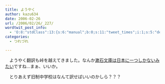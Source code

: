 ```yaml
---
title: ようやく
author: kazu634
date: 2006-02-26
url: /2006/02/26/_227/
wordtwit_post_info:
  - 'O:8:"stdClass":13:{s:6:"manual";b:0;s:11:"tweet_times";i:1;s:5:"delay";i:0;s:7:"enabled";i:1;s:10:"separation";s:2:"60";s:7:"version";s:3:"3.7";s:14:"tweet_template";b:0;s:6:"status";i:2;s:6:"result";a:0:{}s:13:"tweet_counter";i:2;s:13:"tweet_log_ids";a:1:{i:0;i:2283;}s:9:"hash_tags";a:0:{}s:8:"accounts";a:1:{i:0;s:7:"kazu634";}}'
categories:
  - つれづれ

---
```

<div class="section">
<p>
    　ようやく翻訳も峠を越えてきました。なんか<a href="http://www.google.com/search?hl=ja&lr=lang_ja&ie=UTF-8&oe=UTF-8&q=%E6%BC%B1%E7%9F%B3%E6%96%87%E5%BA%AB&num=50" onclick="__gaTracker('send', 'event', 'outbound-article', 'http://www.google.com/search?hl=ja&lr=lang_ja&ie=UTF-8&oe=UTF-8&q=%E6%BC%B1%E7%9F%B3%E6%96%87%E5%BA%AB&num=50', '漱石文庫は日本に一つしかないみたい');" target="blank">漱石文庫は日本に一つしかないみたい</a>ですね…まぁ、いいか。
</p></p> 
  
<p>
    　とりあえず旧制中学校はなんて訳せばいいのかしら？？？
</p>
</div>